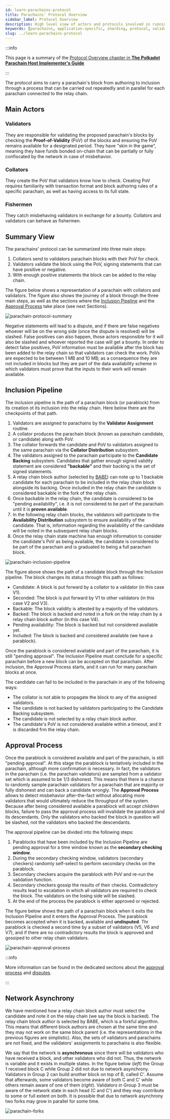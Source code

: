 ```yaml
---
id: learn-parachains-protocol
title: Parachains' Protocol Overview
sidebar_label: Protocol Overview
description: High level view of actors and protocols involved in running parachains on Polkadot.
keywords: [parachains, application-specific, sharding, protocol, validator, collator, nominator]
slug: ../learn-parachains-protocol
---
```


:::info

This page is a summary of the [Protocol Overview chapter in **The Polkadot Parachain Host Implementer's Guide**](https://paritytech.github.io/polkadot/book/protocol-overview.html)

:::

The protocol aims to carry a parachain's block from authoring to inclusion through a process that can be carried out repeatedly and in parallel for each parachain connected to the relay chain.

## Main Actors

### Validators

They are responsible for validating the proposed parachain's blocks by checking the **Proof-of-Validity** (PoV) of the blocks and ensuring the PoV remains available for a designated period. They have "skin in the game", meaning they have funds bonded on-chain that can be partially or fully confiscated by the network in case of misbehavior.

### Collators

They create the PoV that validators know how to check. Creating PoV requires familiarity with transaction format and block authoring rules of a specific parachain, as well as having access to its full state.

### Fishermen

They catch misbehaving validators in exchange for a bounty. Collators and validators can behave as fishermen.

## Summary View

The parachains' protocol can be summarized into three main steps:

1. Collators send to validators parachain blocks with their PoV for check.
2. Validators validate the block using the PoV, signing statements that can have positive or negative.
3. With enough positive statements the block can be added to the relay chain.

The figure below shows a representation of a parachain with collators and validators. The figure also shows the journey of a block through the three main steps, as well as the sections where the [Inclusion Pipeline](#inclusion-pipeline) and the [Approval Process](#approval-process) take place (see next Sections).

![parachain-protocol-summary](../assets/parachain-protocol-summary.png)

Negative statements will lead to a dispute, and if there are false negatives whoever will be on the wrong side (once the dispute is resolved) will be slashed. False positives can also happen, those actors responsible for it will also be slashed and whoever reported the case will get a bounty. In order to detect false positives, PoV information must be available after the block has been added to the relay chain so that validators can check the work. PoVs are expected to be between 1 MB and 10 MB; as a consequence they are not included in blocks but they are part of the data availability scheme in which validators must prove that the inputs to their work will remain available.

## Inclusion Pipeline

The inclusion pipeline is the path of a parachain block (or parablock) from its creation ot its inclusion into the relay chain. Here below there are the checkpoints of that path.

1. Validators are assigned to parachains by the **Validator Assignment** routine.
2. A collator produces the parachain block (known as parachain candidate, or candidate) along with PoV.
3. The collator forwards the candidate and PoV to validators assigned to the same parachain via the **Collator Distribution** subsystem.
4. The validators assigned to the parachain participate to the **Candidate Backing** subsystem. Candidates that gather enough signed validity statement are considered **"backable"** and their backing is the set of signed statements.
5. A relay chain block author (selected by [BABE][]) can note up to 1 backable candidate for each parachain to be included in the relay chain block alongside its backing. Once included in the relay chain the candidate is considered backable in the fork of the relay chain.
6. Once backable in the relay chain, the candidate is considered to be "pending availability", i.e. it is not considered to be part of the parachain until it is **proven available**.
7. In the following relay chain blocks, the validators will participate to the **Availability Distribution** subsystem to ensure availability of the candidate. That is, information regarding the availability of the candidate will be noted in the subsequent relay chain blocks.
8. Once the relay chain state machine has enough information to consider the candidate's PoV as being available, the candidate is considered to be part of the parachain and is graduated to being a full parachain block.

![parachain-inclusion-pipeline](../assets/parachain-inclusion-pipeline.png)

The figure above shows the path of a candidate block through the Inclusion pipeline. The block changes its status through this path as follows:

- Candidate: A block is put forward by a collator to a validator (in this case V1).
- Seconded: The block is put forward by V1 to other validators (in this case V2 and V3).
- Backable: The block validity is attested by a majority of the validators.
- Backed: The block is backed and noted in a fork on the relay chain by a relay chain block author (in this case V4).
- Pending availability: The block is backed but not considered available yet.
- Included: The block is backed and considered available (we have a parablock).

Once the parablock is considered available and part of the parachain, it is still "pending approval". The Inclusion Pipeline must conclude for a specific parachain before a new block can be accepted on that parachain. After inclusion, the Approval Process starts, and it can run for many parachain blocks at once.

The candidate can fail to be included in the parachain in any of the following ways:
- The collator is not able to propagate the block to any of the assigned validators.
- The candidate is not backed by validators participating to the Candidate Backing subsystem.
- The candidate is not selected by a relay chain block author.
- The candidate's PoV is not considered available within a timeout, and it is discarded frm the relay chain.

## Approval Process

Once the parablock is considered available and part of the parachain, is still "pending approval". At this stage the parablock is tentatively included in the parachain, although more confirmation is necessary. In fact, the validators in the parachain (i.e. the parachain validators) are sampled from a validator set which is assumed to be 1/3 dishonest. This means that there is a chance to randomly sample parachain validators for a parachain that are majority or fully dishonest and can back a candidate wrongly. The **Approval Process** allows to detect misbehavior after-the-fact without allocating more validators that would ultimately reduce the throughput of the system. Because after being considered available a parablock will accept children blocks, failure to pass the approval process will invalidate the parablock and its descendants. Only the validators who backed the block in question will be slashed, not the validators who backed the descendants.

The approval pipeline can be divided into the following steps:
1. Parablocks that have been included by the Inclusion Pipeline are pending approval for a time window known as the **secondary checking window**.
2. During the secondary checking window, validators (secondary checkers) randomly self-select to perform secondary checks on the parablock.
3. Secondary checkers acquire the parablock with PoV and re-run the validation function.
4. Secondary checkers gossip the results of their checks. Contradictory results lead to escalation in which all validators are required to check the block. The validators on the losing side will be slashed.
5. At the end of the process the parablock is either approved or rejected.

The figure below shows the path of a parachain block when it exits the Inclusion Pipeline and it enters the Approval Process. The parablock becomes accepted when it is backed, available and **undisputed**. Thr parablock is checked a second time by a subset of validators (V5, V6 and V7), and if there are no contradictory results the block is approved and gossiped to other relay chain validators.

![parachain-approval-process](../assets/parachain-approval-process.png)

:::info

More information can be found in the dedicated sections about the [approval process](https://paritytech.github.io/polkadot/book/protocol-approval.html) and [disputes](https://paritytech.github.io/polkadot/book/protocol-disputes.html). 

:::

## Network Asynchrony

We have mentioned how a relay chain block author must select the candidate and note it on the relay chain (we say the block is backed). The relay chain block author is selected by BABE, which is a forkful algorithm. This means that different block authors are chosen at the same time and they may not work on the same block parent (i.e. the representations in the previous figures are simplistic). Also, the sets of validators and parachains are not fixed, and the validators' assignments to parachains is also flexible. 

We say that the network is **asynchronous** since there will be validators who have received a block, and other validators who did not. Thus, the network is variable and it exists in multiple states. In the figure below (*left*) the Group 1 received block C while Group 2 did not due to network asynchrony. Validators in Group 2 can build another block on top of B, called C'. Assume that afterwards, some validators become aware of both C and C' while others remain aware of one of them (*right*). Validators in Group 3 must be aware of the network state in each head (C and C') and they may contribute to some or full extent on both. It is possible that due to network asynchrony two forks may grow in parallel for some time.

![parachain-forks](../assets/parachain-forks.png)

[BABE]: ./learn-consensus.md#block-production-babe